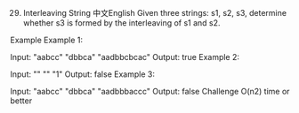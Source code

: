 29. Interleaving String
中文English
Given three strings: s1, s2, s3, determine whether s3 is formed by the interleaving of s1 and s2.

Example
Example 1:

Input:
"aabcc"
"dbbca"
"aadbbcbcac"
Output:
true
Example 2:

Input:
""
""
"1"
Output:
false
Example 3:

Input:
"aabcc"
"dbbca"
"aadbbbaccc"
Output:
false
Challenge
O(n2) time or better

